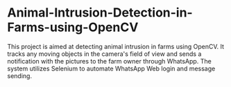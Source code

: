 # Animal-Intrusion-Detection-in-Farms-using-OpenCV
This project is aimed at detecting animal intrusion in farms using OpenCV. It tracks any moving objects in the camera's field of view and sends a notification with the pictures to the farm owner through WhatsApp. The system utilizes Selenium to automate WhatsApp Web login and message sending.

